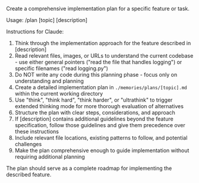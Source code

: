 Create a comprehensive implementation plan for a specific feature or task.

Usage: /plan [topic] [description]

Instructions for Claude:
1. Think through the implementation approach for the feature described in [description]
2. Read relevant files, images, or URLs to understand the current codebase - use either general pointers ("read the file that handles logging") or specific filenames ("read logging.py")
3. Do NOT write any code during this planning phase - focus only on understanding and planning
4. Create a detailed implementation plan in `./memories/plans/[topic].md` within the current working directory
5. Use "think", "think hard", "think harder", or "ultrathink" to trigger extended thinking mode for more thorough evaluation of alternatives
6. Structure the plan with clear steps, considerations, and approach
7. If [description] contains additional guidelines beyond the feature specification, follow those guidelines and give them precedence over these instructions
8. Include relevant file locations, existing patterns to follow, and potential challenges
9. Make the plan comprehensive enough to guide implementation without requiring additional planning

The plan should serve as a complete roadmap for implementing the described feature.